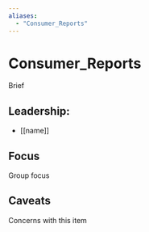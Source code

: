 ```yaml
---
aliases:
  - "Consumer_Reports"
---
```

# Consumer_Reports

Brief

## Leadership:

- [[name]]

## Focus

Group focus

## Caveats 

Concerns with this item
